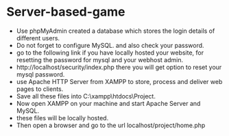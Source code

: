 # Server-based-game
- Use phpMyAdmin created a database which stores the login details of different users.
- Do not forget to configure MySQL. and also check your password.
- go to the following link if you have locally hosted your website, for resetting the password for mysql and your webhost admin.
- http://localhost/security/index.php there you will get option to reset your mysql password.
- use Apache HTTP Server from XAMPP to store, process and deliver web pages to clients.
- Save all these files into C:\xampp\htdocs\Project.
- Now open XAMPP on your machine and start Apache Server and MySQL.
- these files will be locally hosted.
- Then open a browser and go to the url localhost/project/home.php
